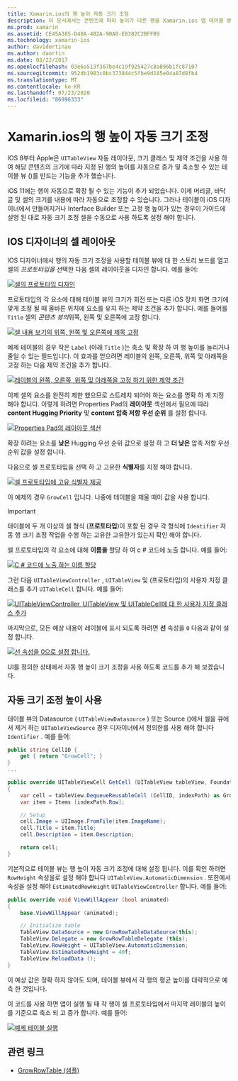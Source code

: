 ```yaml
---
title: Xamarin.ios의 행 높이 자동 크기 조정
description: 이 문서에서는 콘텐츠에 따라 높이가 다른 행을 Xamarin.ios 앱 테이블 뷰 행에 추가 하는 방법을 설명 합니다. IOS 디자이너의 셀 레이아웃에 대해 설명 하 고 높이 자동 조정 기능을 사용 하도록 설정 합니다.
ms.prod: xamarin
ms.assetid: CE45A385-D40A-482A-90A0-E8382C2BFFB9
ms.technology: xamarin-ios
author: davidortinau
ms.author: daortin
ms.date: 03/22/2017
ms.openlocfilehash: 03e6a513f367be4c19f925427c8a896b1fc87107
ms.sourcegitcommit: 952db1983c0bc373844c5fbe9d185e04a87d8fb4
ms.translationtype: MT
ms.contentlocale: ko-KR
ms.lasthandoff: 07/23/2020
ms.locfileid: "86996333"
---
```

# <a name="auto-sizing-row-height-in-xamarinios"></a>Xamarin.ios의 행 높이 자동 크기 조정

IOS 8부터 Apple은 `UITableView` 자동 레이아웃, 크기 클래스 및 제약 조건을 사용 하 여 해당 콘텐츠의 크기에 따라 지정 된 행의 높이를 자동으로 증가 및 축소할 수 있는 테이블 뷰 ()를 만드는 기능을 추가 했습니다.

iOS 11에는 행이 자동으로 확장 될 수 있는 기능이 추가 되었습니다. 이제 머리글, 바닥글 및 셀의 크기를 내용에 따라 자동으로 조정할 수 있습니다. 그러나 테이블이 iOS 디자이너에서 만들어지거나 Interface Builder 또는 고정 행 높이가 있는 경우이 가이드에 설명 된 대로 자동 크기 조정 셀을 수동으로 사용 하도록 설정 해야 합니다.

## <a name="cell-layout-in-the-ios-designer"></a>IOS 디자이너의 셀 레이아웃

IOS 디자이너에서 행의 자동 크기 조정을 사용할 테이블 뷰에 대 한 스토리 보드를 열고 셀의 *프로토타입을* 선택한 다음 셀의 레이아웃을 디자인 합니다. 예를 들어:

[![셀의 프로토타입 디자인](autosizing-row-height-images/table01.png)](autosizing-row-height-images/table01.png#lightbox)

프로토타입의 각 요소에 대해 테이블 뷰의 크기가 회전 또는 다른 iOS 장치 화면 크기에 맞게 조정 될 때 올바른 위치에 요소를 유지 하는 제약 조건을 추가 합니다. 예를 들어를 `Title` 셀의 *콘텐츠 뷰의*위쪽, 왼쪽 및 오른쪽에 고정 합니다.

[![셀 내용 보기의 위쪽, 왼쪽 및 오른쪽에 제목 고정](autosizing-row-height-images/table02.png)](autosizing-row-height-images/table02.png#lightbox)

예제 테이블의 경우 작은 `Label` (아래 `Title` )는 축소 및 확장 하 여 행 높이를 늘리거나 줄일 수 있는 필드입니다. 이 효과를 얻으려면 레이블의 왼쪽, 오른쪽, 위쪽 및 아래쪽을 고정 하는 다음 제약 조건을 추가 합니다.

[![레이블의 왼쪽, 오른쪽, 위쪽 및 아래쪽을 고정 하기 위한 제약 조건](autosizing-row-height-images/table03.png)](autosizing-row-height-images/table03.png#lightbox)

이제 셀의 요소를 완전히 제한 했으므로 스트레치 되어야 하는 요소를 명확 하 게 지정 해야 합니다. 이렇게 하려면 Properties Pad의 **레이아웃** 섹션에서 필요에 따라 **content Hugging Priority** 및 **content 압축 저항 우선 순위** 를 설정 합니다.

[![Properties Pad의 레이아웃 섹션](autosizing-row-height-images/table03a.png)](autosizing-row-height-images/table03a.png#lightbox)

확장 하려는 요소를 **낮은** Hugging 우선 순위 값으로 설정 하 고 **더 낮은** 압축 저항 우선 순위 값을 설정 합니다.

다음으로 셀 프로토타입을 선택 하 고 고유한 **식별자**를 지정 해야 합니다.

[![셀 프로토타입에 고유 식별자 제공](autosizing-row-height-images/table04.png)](autosizing-row-height-images/table04.png#lightbox)

이 예제의 경우 `GrowCell` 입니다. 나중에 테이블을 채울 때이 값을 사용 합니다.

> [!IMPORTANT]
> 테이블에 두 개 이상의 셀 형식 (**프로토타입**)이 포함 된 경우 각 형식에 `Identifier` 자동 행 크기 조정 작업을 수행 하는 고유한 고유한가 있는지 확인 해야 합니다.

셀 프로토타입의 각 요소에 대해 **이름을** 할당 하 여 c # 코드에 노출 합니다. 예를 들어:

[![C # 코드에 노출 하는 이름 할당](autosizing-row-height-images/table05.png)](autosizing-row-height-images/table05.png#lightbox)

그런 다음 `UITableViewController` , `UITableView` 및 (프로토타입)의 사용자 지정 클래스를 추가 `UITableCell` 합니다. 예를 들어:

[![UITableViewController, UITableView 및 UITableCell에 대 한 사용자 지정 클래스 추가](autosizing-row-height-images/table06.png)](autosizing-row-height-images/table06.png#lightbox)

마지막으로, 모든 예상 내용이 레이블에 표시 되도록 하려면 **선** 속성을 `0` 다음과 같이 설정 합니다.

[![선 속성을 0으로 설정 합니다.](autosizing-row-height-images/table06.png)](autosizing-row-height-images/table06a.png#lightbox)

UI를 정의한 상태에서 자동 행 높이 크기 조정을 사용 하도록 코드를 추가 해 보겠습니다.

## <a name="enabling-auto-resizing-height"></a>자동 크기 조정 높이 사용

테이블 뷰의 Datasource ( `UITableViewDatasource` ) 또는 Source ()에서 셀을 큐에서 제거 하는 `UITableViewSource` 경우 디자이너에서 정의한를 사용 해야 합니다 `Identifier` . 예를 들어:

```csharp
public string CellID {
    get { return "GrowCell"; }
}
...

public override UITableViewCell GetCell (UITableView tableView, Foundation.NSIndexPath indexPath)
{
    var cell = tableView.DequeueReusableCell (CellID, indexPath) as GrowRowTableCell;
    var item = Items [indexPath.Row];

    // Setup
    cell.Image = UIImage.FromFile(item.ImageName);
    cell.Title = item.Title;
    cell.Description = item.Description;

    return cell;
}
```

기본적으로 테이블 뷰는 행 높이 자동 크기 조정에 대해 설정 됩니다. 이를 확인 하려면 `RowHeight` 속성을로 설정 해야 합니다 `UITableView.AutomaticDimension` . 또한에서 속성을 설정 해야 `EstimatedRowHeight` `UITableViewController` 합니다. 예를 들어:

```csharp
public override void ViewWillAppear (bool animated)
{
    base.ViewWillAppear (animated);

    // Initialize table
    TableView.DataSource = new GrowRowTableDataSource(this);
    TableView.Delegate = new GrowRowTableDelegate (this);
    TableView.RowHeight = UITableView.AutomaticDimension;
    TableView.EstimatedRowHeight = 40f;
    TableView.ReloadData ();
}
```

이 예상 값은 정확 하지 않아도 되며, 테이블 뷰에서 각 행의 평균 높이를 대략적으로 예측 한 것입니다.

이 코드를 사용 하면 앱이 실행 될 때 각 행이 셀 프로토타입에서 마지막 레이블의 높이를 기준으로 축소 되 고 증가 합니다. 예를 들어:

[![예제 테이블 실행](autosizing-row-height-images/table07.png)](autosizing-row-height-images/table07.png#lightbox)

## <a name="related-links"></a>관련 링크

- [GrowRowTable (샘플)](https://docs.microsoft.com/samples/xamarin/ios-samples/growrowtable)
